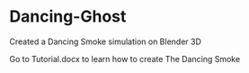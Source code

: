 # Dancing-Ghost
Created a Dancing Smoke simulation on Blender 3D

Go to Tutorial.docx to learn how to create The Dancing Smoke
